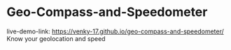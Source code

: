 # Geo-Compass-and-Speedometer
live-demo-link: https://venky-17.github.io/geo-compass-and-speedometer/
Know your geolocation and speed
